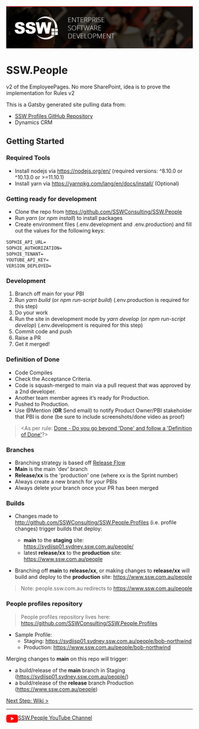 <img src="https://github.com/SSWConsulting/SSW.People/raw/main/_wiki/images/ssw-banner.png">

# SSW.People

v2 of the EmployeePages. No more SharePoint, idea is to prove the implementation for Rules v2

This is a Gatsby generated site pulling data from:
- [SSW Profiles GitHub Repository](https://github.com/SSWConsulting/SSW.People.Profiles)
- Dynamics CRM

## Getting Started

### Required Tools
- Install nodejs via https://nodejs.org/en/ (required versions: ^8.10.0 or ^10.13.0 or >=11.10.1)
- Install yarn via https://yarnpkg.com/lang/en/docs/install/ (Optional)

### Getting ready for development
- Clone the repo from https://github.com/SSWConsulting/SSW.People
- Run *yarn* (or *npm install*) to install packages
- Create environment files (.env.development and .env.production) and fill out the values for the following keys:
```
SOPHIE_API_URL=
SOPHIE_AUTHORIZATION=
SOPHIE_TENANT=
YOUTUBE_API_KEY=
VERSION_DEPLOYED=
```

### Development
1. Branch off main for your PBI
2. Run *yarn build* (or *npm run-script build*) (.env.production is required for this step)
3. Do your work
4. Run the site in development mode by *yarn develop* (or *npm run-script develop*) (.env.development is required for this step)
5. Commit code and push
6. Raise a PR
7. Get it merged!

### Definition of Done

- Code Compiles
- Check the Acceptance Criteria.
- Code is squash-merged to main via a pull request that was approved by a 2nd developer.
- Another team member agrees it’s ready for Production.
- Pushed to Production.
- Use @Mention (**OR** Send email) to notify Product Owner/PBI stakeholder that PBI is done (be sure to include screenshots/done video as proof) 

> <As per rule: [Done - Do you go beyond 'Done' and follow a 'Definition of Done'](https://rules.ssw.com.au/done-do-you-go-beyond-done-and-follow-a-definition-of-done)?>

### Branches
- Branching strategy is based off [Release Flow](https://docs.microsoft.com/en-us/azure/devops/learn/devops-at-microsoft/release-flow) 
- **Main** is the main 'dev' branch
- **Release/xx** is the 'production' one (where xx is the Sprint number)
- Always create a new branch for your PBIs 
- Always delete your branch once your PR has been merged

### Builds
- Changes made to http://github.com/SSWConsulting/SSW.People.Profiles (i.e. profile changes) trigger builds that deploy:
  - **main** to the **staging** site: https://sydiisp01.sydney.ssw.com.au/people/
  - latest **release/xx** to the **production** site: https://www.ssw.com.au/people
  
- Branching off **main** to **release/xx**, or making changes to **release/xx** will build and deploy to the **production** site: https://www.ssw.com.au/people

> Note: people.ssw.com.au redirects to https://www.ssw.com.au/people

### People profiles repository

> People profiles repository lives here: https://github.com/SSWConsulting/SSW.People.Profiles
- Sample Profile: 
  - Staging: https://sydiisp01.sydney.ssw.com.au/people/bob-northwind
  - Production: https://www.ssw.com.au/people/bob-northwind

Merging changes to **main** on this repo will trigger:
- a build/release of the **main** branch in Staging (https://sydiisp01.sydney.ssw.com.au/people/)
- a build/release of the **release** branch Production (https://www.ssw.com.au/people)

[Next Step: Wiki >](https://github.com/SSWConsulting/SSW.People/wiki)

---
<img align="left" width="32" height="22" src="https://github.com/SSWConsulting/SSW.People/raw/main/_wiki/images/youtube_social_icon_red.png">

[SSW.People YouTube Channel](https://www.youtube.com/channel/UCrr5pDDM5Fnvgk4fCXfsX-A)
